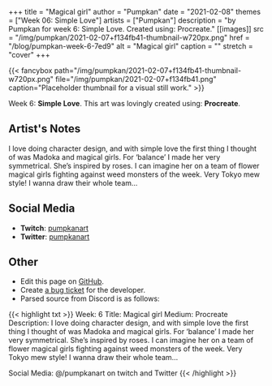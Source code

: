 +++
title =       "Magical girl"
author =      "Pumpkan"
date =        "2021-02-08"
themes =      ["Week 06: Simple Love"]
artists =     ["Pumpkan"]
description = "by Pumpkan for week 6: Simple Love. Created using: Procreate."
[[images]]
      src = "/img/pumpkan/2021-02-07+f134fb41-thumbnail-w720px.png"
      href = "/blog/pumpkan-week-6-7ed9"
      alt = "Magical girl"
      caption = ""
      stretch = "cover"
+++

{{< fancybox path="/img/pumpkan/2021-02-07+f134fb41-thumbnail-w720px.png" file="/img/pumpkan/2021-02-07+f134fb41.png" caption="Placeholder thumbnail for a visual still work." >}}


Week 6: **Simple Love**. This art was lovingly created using: **Procreate**.

## Artist's Notes

I love doing character design, and with simple love the first thing I thought of was Madoka and magical girls. For ‘balance’ I made her very symmetrical. She’s inspired by roses. I can imagine her on a team of flower magical girls fighting against weed monsters of the week. Very Tokyo mew style! I wanna draw their whole team...

## Social Media

- **Twitch**: <a href='https://twitch.tv/pumpkanart' target='_blank'>pumpkanart</a>
- **Twitter**: <a href='https://twitter.com/pumpkanart' target='_blank'>pumpkanart</a>

## Other

- Edit this page on [GitHub](https://github.com/teaminkling/web-refresh/edit/main/content/blog/pumpkan-week-6-7ed9.md).
- Create [a bug ticket](https://github.com/teaminkling/web-refresh/issues/new?assignees=&labels=bug&template=problem-report.md&title=) for the developer.
- Parsed source from Discord is as follows:

{{< highlight txt >}}
Week: 6
Title:  Magical girl 
Medium: Procreate
Description: I love doing character design, and with simple love the first thing I thought of was Madoka and magical girls. For ‘balance’ I made her very symmetrical. She’s inspired by roses. I can imagine her on a team of flower magical girls fighting against weed monsters of the week. Very Tokyo mew style! I wanna draw their whole team... 

Social Media: @/pumpkanart on twitch and Twitter
{{< /highlight >}}